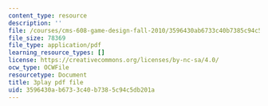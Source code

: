 ```yaml
---
content_type: resource
description: ''
file: /courses/cms-608-game-design-fall-2010/3596430ab6733c40b7385c94c5db201a_68554.pdf
file_size: 78369
file_type: application/pdf
learning_resource_types: []
license: https://creativecommons.org/licenses/by-nc-sa/4.0/
ocw_type: OCWFile
resourcetype: Document
title: 3play pdf file
uid: 3596430a-b673-3c40-b738-5c94c5db201a
---
```

